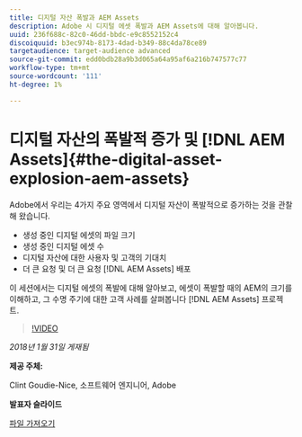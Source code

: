 ```yaml
---
title: 디지털 자산 폭발과 AEM Assets
description: Adobe 시 디지털 에셋 폭발과 AEM Assets에 대해 알아봅니다.
uuid: 236f688c-82c0-46dd-bbdc-e9c8552152c4
discoiquuid: b3ec974b-8173-4dad-b349-88c4da78ce89
targetaudience: target-audience advanced
source-git-commit: edd0bdb28a9b3d065a64a95af6a216b747577c77
workflow-type: tm+mt
source-wordcount: '111'
ht-degree: 1%

---
```


# 디지털 자산의 폭발적 증가 및 [!DNL AEM Assets]{#the-digital-asset-explosion-aem-assets}

Adobe에서 우리는 4가지 주요 영역에서 디지털 자산이 폭발적으로 증가하는 것을 관찰해 왔습니다.

* 생성 중인 디지털 에셋의 파일 크기
* 생성 중인 디지털 에셋 수
* 디지털 자산에 대한 사용자 및 고객의 기대치
* 더 큰 요청 및 더 큰 요청 [!DNL AEM Assets] 배포

이 세션에서는 디지털 에셋의 폭발에 대해 알아보고, 에셋이 폭발할 때의 AEM의 크기를 이해하고, 그 수명 주기에 대한 고객 사례를 살펴봅니다 [!DNL AEM Assets] 프로젝트.

>[!VIDEO](https://video.tv.adobe.com/v/21474/?quality=9)

*2018년 1월 31일 게재됨*

**제공 주체:**

Clint Goudie-Nice, 소프트웨어 엔지니어, Adobe

**발표자 슬라이드**

[파일 가져오기](assets/1+30+18+the+digital+asset+explosion+gems.pdf)
<!--
[Get back to the Overview](https://helpx.adobe.com/experience-manager/kt/eseminars/gems/aem-index.html)
-->
